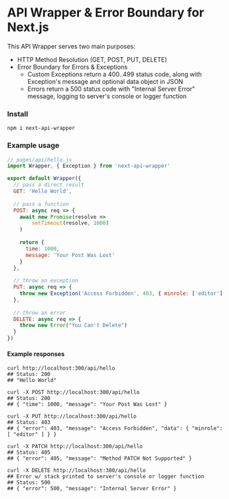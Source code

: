 # API Wrapper & Error Boundary for Next.js 

This API Wrapper serves two main purposes:
- HTTP Method Resolution (GET, POST, PUT, DELETE)
- Error Boundary for Errors & Exceptions
  - Custom Exceptions return a 400..499 status code, along with Exception's message and optional data object in JSON
  - Errors return a 500 status code with "Internal Server Error" message, logging to server's console or logger function

### Install

```shell
npm i next-api-wrapper
```

### Example usage

```js
// pages/api/hello.js
import Wrapper, { Exception } from 'next-api-wrapper'

export default Wrapper({
  // pass a direct result
  GET: 'Hello World',
  
  // pass a function
  POST: async req => {
    await new Promise(resolve =>
        setTimeout(resolve, 1000)
    )
    
    return {
      time: 1000,
      message: 'Your Post Was Lost'
    }
  },
  
  // throw an exception
  PUT: async req => {
    throw new Exception('Access Forbidden', 403, { minrole: ['editor'] })
  },
  
  // throw an error
  DELETE: async req => {
    throw new Error("You Can't Delete")
  }
})

```

#### Example responses

```shell
curl http://localhost:300/api/hello
## Status: 200
## "Hello World"

curl -X POST http://localhost:300/api/hello
## Status: 200
## { "time": 1000, "message": "Your Post Was Lost" }

curl -X PUT http://localhost:300/api/hello
## Status: 403
## { "error": 403, "message": "Access Forbidden", "data": { "minrole": [ "editor" ] } }

curl -X PATCH http://localhost:300/api/hello
## Status: 405
## { "error": 405, "message": "Method PATCH Not Supported" }

curl -X DELETE http://localhost:300/api/hello
## Error w/ stack printed to server's console or logger function
## Status: 500
## { "error": 500, "message": "Internal Server Error" }
```
